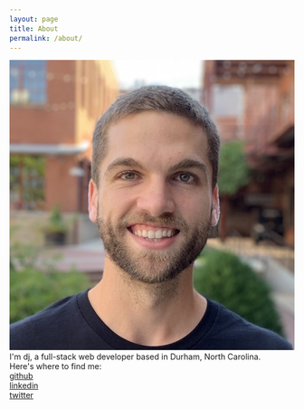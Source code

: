 ```yaml
---
layout: page
title: About
permalink: /about/
---
```


<div class="about-container">
    <!-- <h1 class="about-heading">About Me</h1> -->
    <img class="about-img" src="/assets/img/djknox.JPG"/>
    <div class="about-text">
        I'm dj, a full-stack web developer based in Durham, North Carolina.
    </div>
    <div class="about-social-container">
        <div>
            Here's where to find me:
        </div>
        <div class="about-social-link-container">
            <div class="about-social-link-item">
                <a href="https://github.com/djknox" target="_blank">github</a>
            </div>
            <div class="about-social-link-item">
                <a href="https://linkedin.com/in/djknox" target="_blank">linkedin</a>
            </div>
            <div class="about-social-link-item">
                <a href="https://twitter.com/danhknox" target="_blank">twitter</a>
            </div>
        </div>
    </div>
</div>
